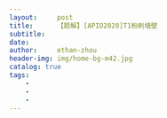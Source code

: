 ```yaml
---
layout:     post
title:      【题解】[APIO2020]T1粉刷墙壁
subtitle:   
date:       
author:     ethan-zhou
header-img: img/home-bg-m42.jpg
catalog: true
tags:
    - 
    - 
    - 
---
```

<!--stackedit_data:
eyJoaXN0b3J5IjpbNTc0NDg5NDY4XX0=
-->